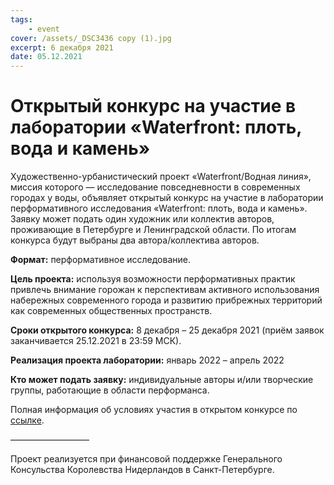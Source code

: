 ```yaml
---
tags:
    - event
cover: /assets/_DSC3436 copy (1).jpg
excerpt: 6 декабря 2021
date: 05.12.2021
---
```


# Открытый конкурс на участие в лаборатории «Waterfront: плоть, вода и камень»

Художественно-урбанистический проект «Waterfront/Водная линия», миссия которого — исследование повседневности в современных городах у воды, объявляет открытый 
конкурс на участие в лаборатории перформативного исследования «Waterfront: плоть, вода и камень». Заявку может подать один художник или коллектив авторов, 
проживающие в Петербурге и Ленинградской области. По итогам конкурса будут выбраны два автора/коллектива авторов. 

**Формат:** перформативное исследование.

**Цель проекта:** используя возможности перформативных практик привлечь внимание горожан к перспективам активного использования набережных современного города и 
развитию прибрежных территорий как современных общественных пространств.

**Сроки открытого конкурса:** 8 декабря – 25 декабря 2021 (приём заявок заканчивается 25.12.2021 в 23:59 МСК).

**Реализация проекта лаборатории:** январь 2022 – апрель 2022

**Кто может подать заявку:** индивидуальные авторы и/или творческие группы, работающие в области перформанса.

Полная информация об условиях участия в открытом конкурсе по [ссылке](https://waterfront.tools/perf_lab). 


—————————


Проект реализуется при финансовой поддержке Генерального Консульства Королевства Нидерландов в Санкт-Петербурге.
